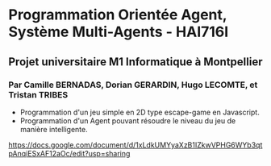 # Programmation Orientée Agent, Système Multi-Agents - HAI716I
## Projet universitaire M1 Informatique à Montpellier
### Par Camille BERNADAS, Dorian GERARDIN, Hugo LECOMTE, et Tristan TRIBES

* Programmation d'un jeu simple en 2D type escape-game en Javascript.
* Programmation d'un Agent pouvant résoudre le niveau du jeu de manière intelligente.

https://docs.google.com/document/d/1xLdkUMYyaXzB1IZkwVPHG6WYb3qtpAnqiESxAF12aOc/edit?usp=sharing
